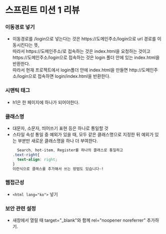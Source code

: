 # 스프린트 미션 1 리뷰

### 이동경로 넣기

* 이동경로를 /login으로 넣는다는 것은 https://도메인주소/login으로 url 경로를 이동시킨다는 뜻,   
 따라서 https://도메인주소/로 접속하는 것은 index.html을 요청하는 것이고    
 https://도메인주소/login으로 접속하는 것은 login 폴더 안에 있는 index.html을 반환한다.   
따라서 현재 프로젝트에서 login폴더 안에 index.html을 만들면 http://도메인주소/login으로 접속하면 login/index.html을 반환한다.

### 시맨틱 태그
* h1은 한 페이지에 하나가 되어야한다.

### 클래스명

* 대문자, 소문자, 띄어쓰기 표현 등은 하나로 통일할 것
* 스타일 속성 통일 중 예외가 있을 때, 모두 같은 클래스명으로 지정한 뒤 예외가 있는 부분만 새로운 클래스명을 하나 더 부여한다.    
  ```css
    Search, hot-item, Register를 하나의 클래스로 통일하고
  .text-right{
    text-align: right;
  }
  이런식으로 클래스를 추가해서 쓰는 방법도 있습니다~!
  ```
### 웹접근성
*  ```<html lang="ko">``` 넣기

### 보안 관련 설정
* 새창에서 열릴 때 target="_blank"와 함께 rel="noopener noreferrer" 추가하기.

